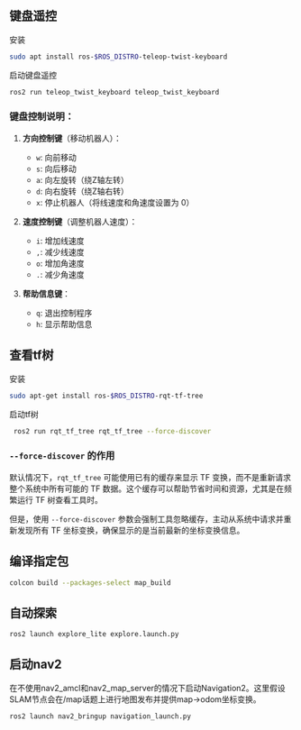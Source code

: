 ## 键盘遥控

安装

```bash
sudo apt install ros-$ROS_DISTRO-teleop-twist-keyboard
```

启动键盘遥控

```bash
ros2 run teleop_twist_keyboard teleop_twist_keyboard
```

### 键盘控制说明：

1. **方向控制键**（移动机器人）：

    - `w`: 向前移动
    - `s`: 向后移动
    - `a`: 向左旋转（绕Z轴左转）
    - `d`: 向右旋转（绕Z轴右转）
    - `x`: 停止机器人（将线速度和角速度设置为 0）

2. **速度控制键**（调整机器人速度）：

    - `i`: 增加线速度
    - `,`: 减少线速度
    - `o`: 增加角速度
    - `.`: 减少角速度

3. **帮助信息键**：

    - `q`: 退出控制程序
    - `h`: 显示帮助信息

## 查看tf树

安装

```bash
sudo apt-get install ros-$ROS_DISTRO-rqt-tf-tree
```

启动tf树

```bash
 ros2 run rqt_tf_tree rqt_tf_tree --force-discover
```

### `--force-discover` 的作用

默认情况下，`rqt_tf_tree` 可能使用已有的缓存来显示 TF 变换，而不是重新请求整个系统中所有可能的 TF 数据。这个缓存可以帮助节省时间和资源，尤其是在频繁运行 TF 树查看工具时。

但是，使用 `--force-discover` 参数会强制工具忽略缓存，主动从系统中请求并重新发现所有 TF 坐标变换，确保显示的是当前最新的坐标变换信息。

## 编译指定包

```bash
colcon build --packages-select map_build
```

## 自动探索

```bash
ros2 launch explore_lite explore.launch.py
```

## 启动nav2

在不使用nav2_amcl和nav2_map_server的情况下启动Navigation2。这里假设SLAM节点会在/map话题上进行地图发布并提供map->odom坐标变换。

```bash
ros2 launch nav2_bringup navigation_launch.py
```
